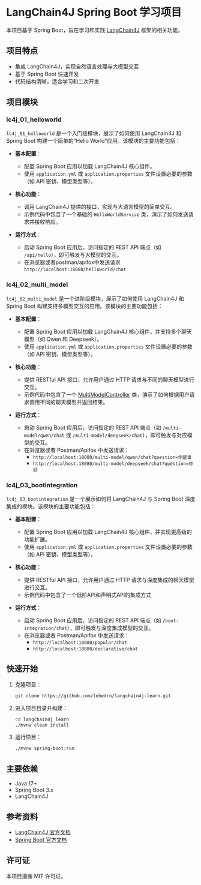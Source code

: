 # LangChain4J Spring Boot 学习项目

本项目基于 Spring Boot，旨在学习和实践 [LangChain4J](https://github.com/langchain4j/langchain4j) 框架的相关功能。

## 项目特点

- 集成 LangChain4J，实现自然语言处理与大模型交互
- 基于 Spring Boot 快速开发
- 代码结构清晰，适合学习和二次开发

## 项目模块

### lc4j_01_helloworld

`lc4j_01_helloworld` 是一个入门级模块，展示了如何使用 LangChain4J 和 Spring Boot 构建一个简单的“Hello World”应用。该模块的主要功能包括：

- **基本配置**：
  - 配置 Spring Boot 应用以加载 LangChain4J 核心组件。
  - 使用 `application.yml` 或 `application.properties` 文件设置必要的参数（如 API 密钥、模型类型等）。

- **核心功能**：
  - 调用 LangChain4J 提供的接口，实现与大语言模型的简单交互。
  - 示例代码中包含了一个基础的 `HelloWorldService` 类，演示了如何发送请求并接收响应。

- **运行方式**：
  - 启动 Spring Boot 应用后，访问指定的 REST API 端点（如 `/api/hello`），即可触发与大模型的交互。
  - 在浏览器或者postman/apifox中发送请求 `http://localhost:18080/helloworld/chat`

### lc4j_02_multi_model

`lc4j_02_multi_model` 是一个进阶级模块，展示了如何使用 LangChain4J 和 Spring Boot 构建支持多模型交互的应用。该模块的主要功能包括：

- **基本配置**：
  - 配置 Spring Boot 应用以加载 LangChain4J 核心组件，并支持多个聊天模型（如 Qwen 和 Deepseek）。
  - 使用 `application.yml` 或 `application.properties` 文件设置必要的参数（如 API 密钥、模型类型等）。

- **核心功能**：
  - 提供 RESTful API 接口，允许用户通过 HTTP 请求与不同的聊天模型进行交互。
  - 示例代码中包含了一个 [MultiModelController](file:///home/workspace/coderlee/java_projects/langchain4j_learn/lc4j_02_multi_model/src/main/java/com/coderlee/multimodel/controller/MultiModelController.java#L14-L49) 类，演示了如何根据用户请求调用不同的聊天模型并返回结果。

- **运行方式**：
  - 启动 Spring Boot 应用后，访问指定的 REST API 端点（如 `/multi-model/qwen/chat` 或 `/multi-model/deepseek/chat`），即可触发与对应模型的交互。
  - 在浏览器或者 Postman/Apifox 中发送请求：
    - `http://localhost:18080/multi-model/qwen/chat?question=你是谁`
    - `http://localhost:18080/multi-model/deepseek/chat?question=你好`

### lc4j_03_bootintegration

`lc4j_03_bootintegration` 是一个展示如何将 LangChain4J 与 Spring Boot 深度集成的模块。该模块的主要功能包括：

- **基本配置**：
  - 配置 Spring Boot 应用以加载 LangChain4J 核心组件，并实现更高级的功能扩展。
  - 使用 `application.yml` 或 `application.properties` 文件设置必要的参数（如 API 密钥、模型类型等）。

- **核心功能**：
  - 提供 RESTful API 接口，允许用户通过 HTTP 请求与深度集成的聊天模型进行交互。
  - 示例代码中包含了一个低阶API和声明式API的集成方式

- **运行方式**：
  - 启动 Spring Boot 应用后，访问指定的 REST API 端点（如 `/boot-integration/chat`），即可触发与深度集成模型的交互。
  - 在浏览器或者 Postman/Apifox 中发送请求：
    - `http://localhost:18080/popular/chat`
    - `http://localhost:18080/declarative/chat`


## 快速开始

1. 克隆项目：
    ```bash
    git clone https://github.com/lehedrn/langchain4j-learn.git
    ```
2. 进入项目目录并构建：
    ```bash
    cd langchain4j_learn
    ./mvnw clean install
    ```
3. 运行项目：
    ```bash
    ./mvnw spring-boot:run
    ```

## 主要依赖

- Java 17+
- Spring Boot 3.x
- LangChain4J

## 参考资料

- [LangChain4J 官方文档](https://github.com/langchain4j/langchain4j)
- [Spring Boot 官方文档](https://spring.io/projects/spring-boot)

## 许可证

本项目遵循 MIT 许可证。